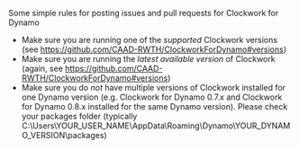 Some simple rules for posting issues and pull requests for Clockwork for Dynamo

- Make sure you are running one of the *supported* Clockwork versions (see https://github.com/CAAD-RWTH/ClockworkForDynamo#versions)
- Make sure you are running the *latest available version* of Clockwork (again, see https://github.com/CAAD-RWTH/ClockworkForDynamo#versions)
- Make sure you do *not* have multiple versions of Clockwork installed for one Dynamo version (e.g. Clockwork for Dynamo 0.7.x and Clockwork for Dynamo 0.8.x installed for the same Dynamo version). Please check your packages folder (typically C:\Users\YOUR_USER_NAME\AppData\Roaming\Dynamo\YOUR_DYNAMO_VERSION\packages)